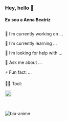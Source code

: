 ### Hey, hello 👋
#### Eu sou a Anna Beatriz

##

🔭 I’m currently working on ...

🌱 I’m currently learning ...

🤔 I’m looking for help with ...

💬 Ask me about ...

⚡ Fun fact: ...

👩‍🎨 Tool: 


<div>
   <img height="20em" src="https://cdn.jsdelivr.net/gh/devicons/devicon/icons/figma/figma-original.svg" />
<div/>
  
  <!-- 
<div> <a href= "https://www.linkedin.com/in/annabeatriznf/">
   <img height="60em" src="https://cdn.discordapp.com/attachments/703433153641054270/1080693633214328863/download20230304002859.png" />
<div/>
-->
  
  ##
  
<div style="display: inline_block"><br>
  <img aligh="center" alt=bia-anime src="https://media.discordapp.net/attachments/703433153641054270/1080693633214328863/download20230304002859.png?width=422&height=422" />
<div/>
  
  
  
 <!-- 
 sites interessantes 
  https://devicon.dev/
  https://dev.to/envoy_/150-badges-for-github-pnk
  https://picrew.me/image_maker/338224
 -->
